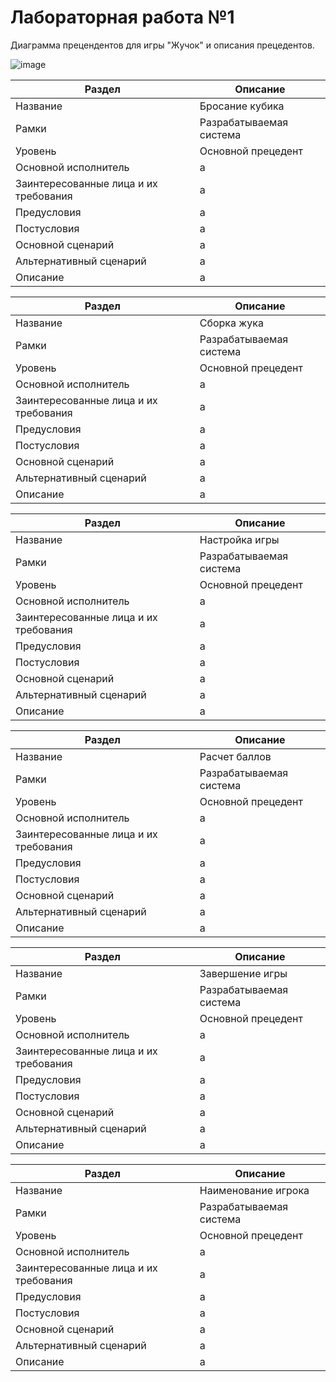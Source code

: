 # Лабораторная работа №1
Диаграмма прецендентов для игры "Жучок" и описания прецедентов.

![image](https://github.com/BREUCHT27/rtippo/assets/119112204/1b1d06b6-1a27-4a01-9c4a-744c636d9fb7)


| Раздел | Описание | 
|----------|----------|
| Название    | Бросание кубика   | 
| Рамки   | Разрабатываемая система   | 
| Уровень    | Основной прецедент   | 
|Основной исполнитель   |	а   |
|Заинтересованные лица и их требования   | а   |	
|Предусловия   |	а   |
|Постусловия   |	а   |
|Основной сценарий   | а   |
|Альтернативный сценарий   |	а   |
|Описание   |	а   |

| Раздел | Описание | 
|----------|----------|
| Название    | Сборка жука   | 
| Рамки   | Разрабатываемая система   | 
| Уровень    | Основной прецедент   | 
|Основной исполнитель   |	а   |
|Заинтересованные лица и их требования   | а   |	
|Предусловия   |	а   |
|Постусловия   |	а   |
|Основной сценарий   | а   |
|Альтернативный сценарий   |	а   |
|Описание   |	а   |

| Раздел | Описание | 
|----------|----------|
| Название    | Настройка игры   | 
| Рамки   | Разрабатываемая система   | 
| Уровень    | Основной прецедент   | 
|Основной исполнитель   |	а   |
|Заинтересованные лица и их требования   | а   |	
|Предусловия   |	а   |
|Постусловия   |	а   |
|Основной сценарий   | а   |
|Альтернативный сценарий   |	а   |
|Описание   |	а   |

| Раздел | Описание | 
|----------|----------|
| Название    | Расчет баллов   | 
| Рамки   | Разрабатываемая система   | 
| Уровень    | Основной прецедент   | 
|Основной исполнитель   |	а   |
|Заинтересованные лица и их требования   | а   |	
|Предусловия   |	а   |
|Постусловия   |	а   |
|Основной сценарий   | а   |
|Альтернативный сценарий   |	а   |
|Описание   |	а   |

| Раздел | Описание | 
|----------|----------|
| Название    | Завершение игры   | 
| Рамки   | Разрабатываемая система   | 
| Уровень    | Основной прецедент   | 
|Основной исполнитель   |	а   |
|Заинтересованные лица и их требования   | а   |	
|Предусловия   |	а   |
|Постусловия   |	а   |
|Основной сценарий   | а   |
|Альтернативный сценарий   |	а   |
|Описание   |	а   |

| Раздел | Описание | 
|----------|----------|
| Название    | Наименование игрока   | 
| Рамки   | Разрабатываемая система   | 
| Уровень    | Основной прецедент   | 
|Основной исполнитель   |	а   |
|Заинтересованные лица и их требования   | а   |	
|Предусловия   |	а   |
|Постусловия   |	а   |
|Основной сценарий   | а   |
|Альтернативный сценарий   |	а   |
|Описание   |	а   |
